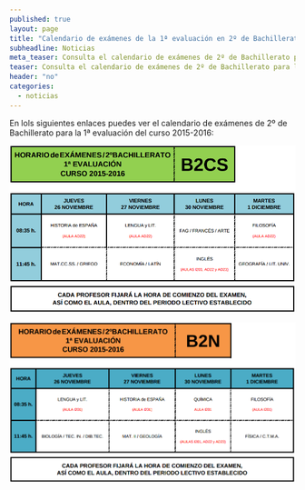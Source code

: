 ```yaml
---
published: true
layout: page
title: "Calendario de exámenes de la 1ª evaluación en 2º de Bachillerato"
subheadline: Noticias
meta_teaser: Consulta el calendario de exámenes de 2º de Bachillerato para la 1ª evaluación del curso 2015-2016.
teaser: Consulta el calendario de exámenes de 2º de Bachillerato para la 1ª evaluación del curso 2015-2016.
header: "no"
categories:
  - noticias
---
```




En lols siguientes enlaces puedes ver el calendario de exámenes de 2º de Bachillerato para la 1ª evaluación del curso 2015-2016:

[![B2N](/imagenes/calendarioExamenes2Bach1Evaluacion2015-2016.png)](/documentos/ExamenesB2NPrimeraEvaluacion2015-2016.pdf)

[![B2CS](/imagenes/calendarioExamenes2BachCS1Evaluacion2015-2016.png)](/documentos/ExamenesB2CSPrimeraEvaluacion2015-2016.pdf)
